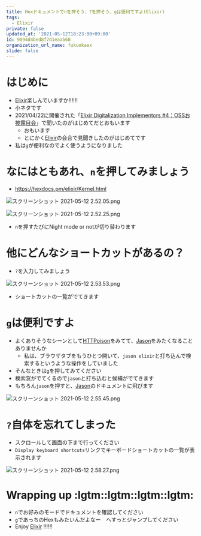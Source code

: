 ```yaml
---
title: Hexドキュメントでnを押そう、?を押そう、gは便利ですよ(Elixir)
tags:
  - Elixir
private: false
updated_at: '2021-05-12T18:23:00+09:00'
id: 9094d4bed8f7d1eaa568
organization_url_name: fukuokaex
slide: false
---
```

# はじめに
- [Elixir](https://elixir-lang.org/)楽しんでいますか:bangbang::bangbang::bangbang:
- 小ネタです
- 2021/04/22に開催された「[Elixir Digitalization Implementors #4：OSSお披露目会](https://fukuokaex.connpass.com/event/208331/)」で聞いたのがはじめてだとおもいます
    - おもいます
    - とにかく[Elixir](https://elixir-lang.org/)の会合で見聞きしたのがはじめてです
- 私は`g`が便利なのでよく使うようになりました

# なにはともあれ、`n`を押してみましょう
- https://hexdocs.pm/elixir/Kernel.html

![スクリーンショット 2021-05-12 2.52.05.png](https://qiita-image-store.s3.ap-northeast-1.amazonaws.com/0/131808/e610efef-2afe-f087-9da6-1651d7da0ca3.png)

![スクリーンショット 2021-05-12 2.52.25.png](https://qiita-image-store.s3.ap-northeast-1.amazonaws.com/0/131808/f5e188c8-0115-04d0-2e9c-a5faf7f4c76d.png)

- `n`を押すたびにNight mode or notが切り替わります

# 他にどんなショートカットがあるの？
- `?`を入力してみましょう

![スクリーンショット 2021-05-12 2.53.53.png](https://qiita-image-store.s3.ap-northeast-1.amazonaws.com/0/131808/005c3869-9c52-ab29-0e8f-d5c7946922bc.png)

- ショートカットの一覧がでてきます

# `g`は便利ですよ
- よくありそうなシーンとして[HTTPoison](https://hexdocs.pm/httpoison/readme.html)をみてて、[Jason](https://hexdocs.pm/jason/readme.html)をみたくなることありませんか
    - 私は、ブラウザタブをもうひとつ開いて、`jason elixir`と打ち込んで検索するというような操作をしていました
- そんなときは`g`を押してみてください
- 検索窓がでてくるので`jason`と打ち込むと候補がでてきます
- もちろん`jason`を押すと、[Jason](https://hexdocs.pm/jason/readme.html)のドキュメントに飛びます

![スクリーンショット 2021-05-12 2.55.45.png](https://qiita-image-store.s3.ap-northeast-1.amazonaws.com/0/131808/bb080d29-5013-6f0c-49d8-4b3156f54bc6.png)

# `?`自体を忘れてしまった
- スクロールして画面の下まで行ってください
- `Display keyboard shortcuts`リンクでキーボードショートカットの一覧が表示されます

![スクリーンショット 2021-05-12 2.58.27.png](https://qiita-image-store.s3.ap-northeast-1.amazonaws.com/0/131808/9ce8837c-01c7-9ea6-77d4-e3450924f96b.png)

# Wrapping up :lgtm::lgtm::lgtm::lgtm: 
- `n`でお好みのモードでドキュメントを確認してください
- `g`であっちのHexもみたいんだよなー　へすっとジャンプしてください
- Enjoy [Elixir](https://elixir-lang.org/) :bangbang::bangbang::bangbang:
